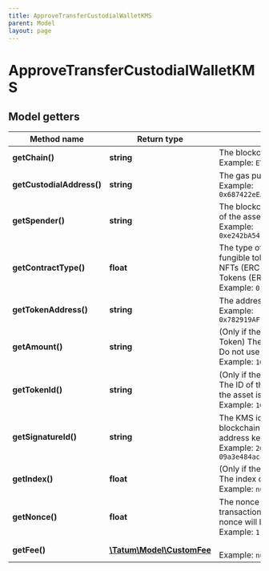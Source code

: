 ```yaml
---
title: ApproveTransferCustodialWalletKMS
parent: Model
layout: page
---
```


# ApproveTransferCustodialWalletKMS

## Model getters

Method name | Return type | Description | Notes
------------ | ------------- | ------------- | -------------
**getChain()** | **string** | The blockchain to work with <br>Example: `ETH` |
**getCustodialAddress()** | **string** | The gas pump address that holds the asset <br>Example: `0x687422eEA2cB73B5d3e242bA5456b782919AFc85` |
**getSpender()** | **string** | The blockchain address to allow the transfer of the asset from the gas pump address <br>Example: `0xe242bA5456b782919AFc85687422eEA2cB73B5d3` |
**getContractType()** | **float** | The type of the asset to transfer. Set <code>0</code> for fungible tokens (ERC-20 or equivalent), <code>1</code> for NFTs (ERC-721 or equivalent), or <code>2</code> for Multi Tokens (ERC-1155 or equivalent). <br>Example: `0` |
**getTokenAddress()** | **string** | The address of the asset to transfer <br>Example: `0x782919AFc85eEA2cB736874225456bB5d3e242bA` |
**getAmount()** | **string** | (Only if the asset is a fungible token or Multi Token) The amount of the asset to transfer. Do not use if the asset is an NFT. <br>Example: `100000` | [optional]
**getTokenId()** | **string** | (Only if the asset is a Multi Token or NFT) The ID of the token to transfer. Do not use if the asset is a fungible token. <br>Example: `100000` | [optional]
**getSignatureId()** | **string** | The KMS identifier of the private key of the blockchain address that owns the gas pump address key ("master address") <br>Example: `26d3883e-4e17-48b3-a0ee-09a3e484ac83` |
**getIndex()** | **float** | (Only if the signature ID is mnemonic-based) The index of the "master address" <br>Example: `null` | [optional]
**getNonce()** | **float** | The nonce to be set to the transfer transaction; if not present, the last known nonce will be used <br>Example: `1` | [optional]
**getFee()** | [**\Tatum\Model\CustomFee**](../CustomFee) |  <br>Example: `null` | [optional]

